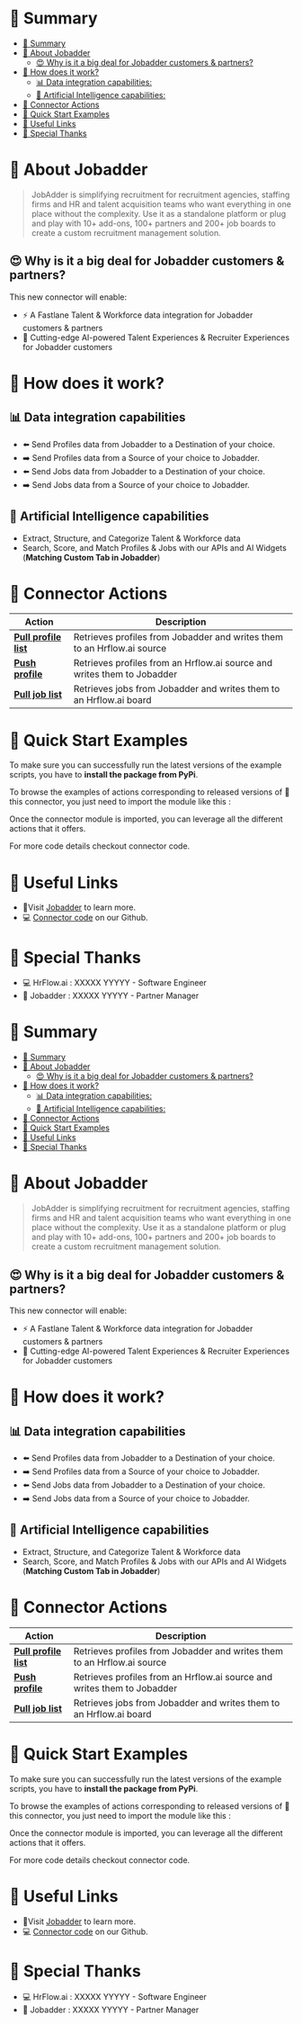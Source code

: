 # 📖 Summary

- [📖 Summary](#-summary)
- [💼 About Jobadder](#-about-jobadder)
  - [😍 Why is it a big deal for Jobadder customers & partners?](#-why-is-it-a-big-deal-for-jobadder-customers--partners)
- [🔧 How does it work?](#-how-does-it-work)
  - [📊 Data integration capabilities:](#-data-integration-capabilities)
  - [🧠 Artificial Intelligence capabilities:](#-artificial-intelligence-capabilities)
- [🔌 Connector Actions](#-connector-actions)
- [💍 Quick Start Examples](#-quick-start-examples)
- [🔗 Useful Links](#-useful-links)
- [👏 Special Thanks](#-special-thanks)

# 💼 About Jobadder

> JobAdder is simplifying recruitment for recruitment agencies, staffing firms and HR and talent acquisition teams who want everything in one place without the complexity. Use it as a standalone platform or plug and play with 10+ add-ons, 100+ partners and 200+ job boards to create a custom recruitment management solution.

## 😍 Why is it a big deal for Jobadder customers & partners?

This new connector will enable:

- ⚡ A Fastlane Talent & Workforce data integration for Jobadder customers & partners
- 🤖 Cutting-edge AI-powered Talent Experiences & Recruiter Experiences for Jobadder customers

# 🔧 How does it work?

## 📊 Data integration capabilities

- ⬅️ Send Profiles data from Jobadder to a Destination of your choice.
- ➡️ Send Profiles data from a Source of your choice to Jobadder.
- ⬅️ Send Jobs data from Jobadder to a Destination of your choice.
- ➡️ Send Jobs data from a Source of your choice to Jobadder.

## 🧠 Artificial Intelligence capabilities

- Extract, Structure, and Categorize Talent & Workforce data
- Search, Score, and Match Profiles & Jobs with our APIs and AI Widgets (**Matching Custom Tab in Jobadder**)

# 🔌 Connector Actions
<p align="center">

| Action | Description |
| ------- | ----------- |
| [**Pull profile list**](docs/pull_profile_list.md) | Retrieves profiles from Jobadder  and writes them to an Hrflow.ai source |
| [**Push profile**](docs/push_profile.md) | Retrieves profiles from an Hrflow.ai source and writes them to Jobadder |
| [**Pull job list**](docs/pull_job_list.md) | Retrieves jobs from Jobadder and writes them to an Hrflow.ai board  |


</p>

# 💍 Quick Start Examples

To make sure you can successfully run the latest versions of the example scripts, you have to **install the package from PyPi**.

To browse the examples of actions corresponding to released versions of 🤗 this connector, you just need to import the module like this :

Once the connector module is imported, you can leverage all the different actions that it offers.

For more code details checkout connector code.

# 🔗 Useful Links

- 📄Visit [Jobadder](https://www.jobadder.com/) to learn more.
- 💻 [Connector code](https://github.com/Riminder/hrflow-connectors/tree/master/src/hrflow_connectors/connectors/jobadder) on our Github.

# 👏 Special Thanks

- 💻 HrFlow.ai : XXXXX YYYYY - Software Engineer
- 🤝 Jobadder : XXXXX YYYYY - Partner Manager

# 📖 Summary

- [📖 Summary](#-summary)
- [💼 About Jobadder](#-about-jobadder)
  - [😍 Why is it a big deal for Jobadder customers & partners?](#-why-is-it-a-big-deal-for-jobadder-customers--partners)
- [🔧 How does it work?](#-how-does-it-work)
  - [📊 Data integration capabilities:](#-data-integration-capabilities)
  - [🧠 Artificial Intelligence capabilities:](#-artificial-intelligence-capabilities)
- [🔌 Connector Actions](#-connector-actions)
- [💍 Quick Start Examples](#-quick-start-examples)
- [🔗 Useful Links](#-useful-links)
- [👏 Special Thanks](#-special-thanks)

# 💼 About Jobadder

> JobAdder is simplifying recruitment for recruitment agencies, staffing firms and HR and talent acquisition teams who want everything in one place without the complexity. Use it as a standalone platform or plug and play with 10+ add-ons, 100+ partners and 200+ job boards to create a custom recruitment management solution.

## 😍 Why is it a big deal for Jobadder customers & partners?

This new connector will enable:

- ⚡ A Fastlane Talent & Workforce data integration for Jobadder customers & partners
- 🤖 Cutting-edge AI-powered Talent Experiences & Recruiter Experiences for Jobadder customers

# 🔧 How does it work?

## 📊 Data integration capabilities

- ⬅️ Send Profiles data from Jobadder to a Destination of your choice.
- ➡️ Send Profiles data from a Source of your choice to Jobadder.
- ⬅️ Send Jobs data from Jobadder to a Destination of your choice.
- ➡️ Send Jobs data from a Source of your choice to Jobadder.

## 🧠 Artificial Intelligence capabilities

- Extract, Structure, and Categorize Talent & Workforce data
- Search, Score, and Match Profiles & Jobs with our APIs and AI Widgets (**Matching Custom Tab in Jobadder**)

# 🔌 Connector Actions

<p align="center">

| Action | Description |
| ------- | ----------- |
| [**Pull profile list**](docs/pull_profile_list.md) | Retrieves profiles from Jobadder  and writes them to an Hrflow.ai source |
| [**Push profile**](docs/push_profile.md) | Retrieves profiles from an Hrflow.ai source and writes them to Jobadder |
| [**Pull job list**](docs/pull_job_list.md) | Retrieves jobs from Jobadder and writes them to an Hrflow.ai board  |

</p>

# 💍 Quick Start Examples

To make sure you can successfully run the latest versions of the example scripts, you have to **install the package from PyPi**.

To browse the examples of actions corresponding to released versions of 🤗 this connector, you just need to import the module like this :

Once the connector module is imported, you can leverage all the different actions that it offers.

For more code details checkout connector code.

# 🔗 Useful Links

- 📄Visit [Jobadder](https://www.jobadder.com/) to learn more.
- 💻 [Connector code](https://github.com/Riminder/hrflow-connectors/tree/master/src/hrflow_connectors/connectors/jobadder) on our Github.

# 👏 Special Thanks

- 💻 HrFlow.ai : XXXXX YYYYY - Software Engineer
- 🤝 Jobadder : XXXXX YYYYY - Partner Manager
